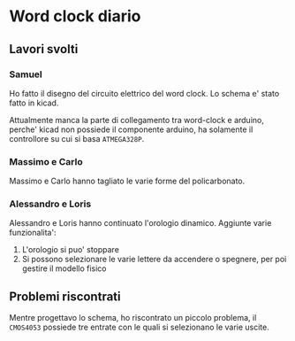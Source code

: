 # Word clock diario

## Lavori svolti

### Samuel

Ho fatto il disegno del circuito elettrico del word clock. Lo schema e' stato fatto in kicad.

Attualmente manca la parte di collegamento tra word-clock e arduino, perche' kicad non possiede il componente arduino, ha solamente il controllore su cui si basa `ATMEGA328P`.

### Massimo e Carlo

Massimo e Carlo hanno tagliato le varie forme del policarbonato.

### Alessandro e Loris

Alessandro e Loris hanno continuato l'orologio dinamico.
Aggiunte varie funzionalita':

1. L'orologio si puo' stoppare
2. Si possono selezionare le varie lettere da accendere o spegnere, per poi gestire il modello fisico

## Problemi riscontrati

Mentre progettavo lo schema, ho riscontrato un piccolo problema, il `CMOS4053`
possiede tre entrate con le quali si selezionano le varie uscite.
